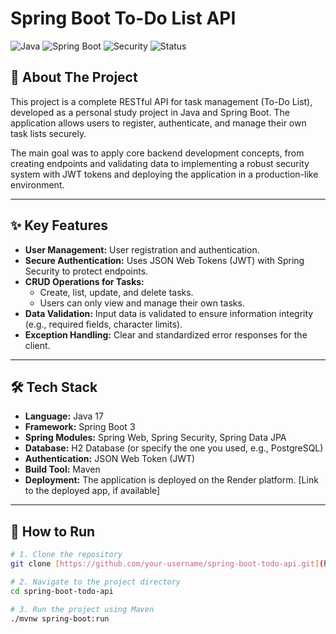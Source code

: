 # Spring Boot To-Do List API

![Java](https://img.shields.io/badge/Java-17-blue)
![Spring Boot](https://img.shields.io/badge/Spring%20Boot-3.3.x-brightgreen)
![Security](https://img.shields.io/badge/Security-JWT-purple)
![Status](https://img.shields.io/badge/Status-Completed-blue)

## 🎯 About The Project

This project is a complete RESTful API for task management (To-Do List), developed as a personal study project in Java and Spring Boot. The application allows users to register, authenticate, and manage their own task lists securely.

The main goal was to apply core backend development concepts, from creating endpoints and validating data to implementing a robust security system with JWT tokens and deploying the application in a production-like environment.

---

## ✨ Key Features

-   **User Management:** User registration and authentication.
-   **Secure Authentication:** Uses JSON Web Tokens (JWT) with Spring Security to protect endpoints.
-   **CRUD Operations for Tasks:**
    -   Create, list, update, and delete tasks.
    -   Users can only view and manage their own tasks.
-   **Data Validation:** Input data is validated to ensure information integrity (e.g., required fields, character limits).
-   **Exception Handling:** Clear and standardized error responses for the client.

---

## 🛠️ Tech Stack

-   **Language:** Java 17
-   **Framework:** Spring Boot 3
-   **Spring Modules:** Spring Web, Spring Security, Spring Data JPA
-   **Database:** H2 Database (or specify the one you used, e.g., PostgreSQL)
-   **Authentication:** JSON Web Token (JWT)
-   **Build Tool:** Maven
-   **Deployment:** The application is deployed on the Render platform. [Link to the deployed app, if available]

---

## 🚀 How to Run

```bash
# 1. Clone the repository
git clone [https://github.com/your-username/spring-boot-todo-api.git](https://github.com/your-username/spring-boot-todo-api.git)

# 2. Navigate to the project directory
cd spring-boot-todo-api

# 3. Run the project using Maven
./mvnw spring-boot:run
